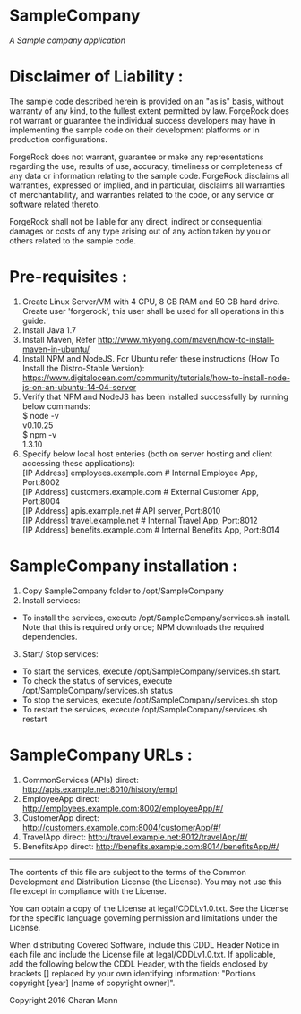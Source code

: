 # SampleCompany

*A Sample company application*

Disclaimer of Liability :
=========================
The sample code described herein is provided on an "as is" basis, without warranty of any kind, to the fullest extent permitted by law. ForgeRock does not warrant or guarantee the individual success developers may have in implementing the sample code on their development platforms or in production configurations.

ForgeRock does not warrant, guarantee or make any representations regarding the use, results of use, accuracy, timeliness or completeness of any data or information relating to the sample code. ForgeRock disclaims all warranties, expressed or implied, and in particular, disclaims all warranties of merchantability, and warranties related to the code, or any service or software related thereto.

ForgeRock shall not be liable for any direct, indirect or consequential damages or costs of any type arising out of any action taken by you or others related to the sample code.

Pre-requisites :
================
1. Create Linux Server/VM with 4 CPU, 8 GB RAM and 50 GB hard drive. Create user 'forgerock', this user shall be used for all operations in this guide.
2. Install Java 1.7
3. Install Maven, Refer http://www.mkyong.com/maven/how-to-install-maven-in-ubuntu/
4. Install NPM and NodeJS. For Ubuntu refer these instructions (How To Install the Distro-Stable Version): https://www.digitalocean.com/community/tutorials/how-to-install-node-js-on-an-ubuntu-14-04-server
5. Verify that NPM and NodeJS has been installed successfully by running below commands: <br />
$ node -v <br />
v0.10.25 <br />
$ npm -v <br />
1.3.10
6. Specify below local host enteries (both on server hosting and client accessing these applications): <br />
[IP Address]  employees.example.com # Internal Employee App, Port:8002 <br />
[IP Address]  customers.example.com  # External Customer App, Port:8004 <br />
[IP Address]  apis.example.net # API server, Port:8010 <br />
[IP Address]  travel.example.net  # Internal Travel App, Port:8012 <br />
[IP Address]  benefits.example.com # Internal Benefits App, Port:8014 <br />

SampleCompany installation :
===========================
1. Copy SampleCompany folder to /opt/SampleCompany
2. Install services:
  * To install the services, execute /opt/SampleCompany/services.sh install. Note that this is required only once; NPM downloads the required dependencies.
3. Start/ Stop services:
  * To start the services, execute /opt/SampleCompany/services.sh start.
  * To check the status of services, execute /opt/SampleCompany/services.sh status
  * To stop the services, execute /opt/SampleCompany/services.sh stop
  * To restart the services, execute /opt/SampleCompany/services.sh restart

SampleCompany URLs :
===========================
1. CommonServices (APIs) direct: http://apis.example.net:8010/history/emp1
2. EmployeeApp direct: http://employees.example.com:8002/employeeApp/#/
3. CustomerApp direct: http://customers.example.com:8004/customerApp/#/
4. TravelApp direct: http://travel.example.net:8012/travelApp/#/
5. BenefitsApp direct: http://benefits.example.com:8014/benefitsApp/#/

* * *

The contents of this file are subject to the terms of the Common Development and
Distribution License (the License). You may not use this file except in compliance with the
License.

You can obtain a copy of the License at legal/CDDLv1.0.txt. See the License for the
specific language governing permission and limitations under the License.

When distributing Covered Software, include this CDDL Header Notice in each file and include
the License file at legal/CDDLv1.0.txt. If applicable, add the following below the CDDL
Header, with the fields enclosed by brackets [] replaced by your own identifying
information: "Portions copyright [year] [name of copyright owner]".

Copyright 2016 Charan Mann

